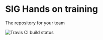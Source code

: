 # SIG Hands on training
The repository for your team

![Travis CI build status](https://travis-ci.org/sighandsontraining/justtesting.svg?branch=master)
